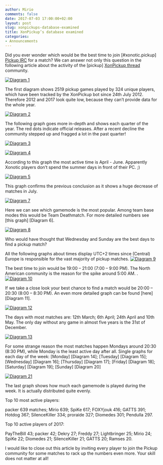 ```yaml
---
author: Mirio
comments: false
date: 2017-07-03 17:00:00+02:00
layout: post
slug: xonpickups-database-examined
title: XonPickup’s database examined
categories:
- Announcements
---
```

Did you ever wonder which would be the best time to join [#xonotic.pickup] [Pickup IRC] for a match?
We can answer not only this question in the following article about the activity of the [pickup] [XonPickup thread] community.




<a href="/m/uploads/2017/07/dia1.jpg"><img src="/m/uploads/2017/07/dia1.jpg" title="Diagram 1"></a>

The first diagram shows 2519 pickup games played by 324 unique players, which have been tracked by the XonPickup bot since 24th July 2012.
Therefore 2012 and 2017 look quite low, because they can’t provide data for the whole year.

<a href="/m/uploads/2017/07/dia2.jpg"><img src="/m/uploads/2017/07/dia2.jpg" title="Diagram 2"></a>

The following graph goes more in-depth and shows each quarter of the year.
The red dots indicate official releases. After a recent decline the community stepped up and fragged a lot in the past quarter!

<a href="/m/uploads/2017/07/dia3.jpg"><img src="/m/uploads/2017/07/dia3.jpg" title="Diagram 3"></a>

<a href="/m/uploads/2017/07/dia4.jpg"><img src="/m/uploads/2017/07/dia4.jpg" title="Diagram 4"></a>

According to this graph the most active time is April - June. Apparently Xonotic players don’t spend the summer days in front of their PC. ;)

<a href="/m/uploads/2017/07/dia5.jpg"><img src="/m/uploads/2017/07/dia5.jpg" title="Diagram 5"></a>

This graph confirms the previous conclusion as it shows a huge decrease of matches in July.

<a href="/m/uploads/2017/07/dia7.jpg"><img src="/m/uploads/2017/07/dia7.jpg" title="Diagram 7"></a>

Here we can see which gamemode is the most popular. Among team base modes this would be Team Deathmatch. For more detailed numbers see [this graph] [Diagram 6].

<a href="/m/uploads/2017/07/dia8.jpg"><img src="/m/uploads/2017/07/dia8.jpg" title="Diagram 8"></a>

Who would have thought that Wednesday and Sunday are the best days to find a pickup match?

All the following graphs about times display UTC+2 times since (Central) Europe is responsible for the vast majority of pickup matches.
<a href="/m/uploads/2017/07/dia9.jpg"><img src="/m/uploads/2017/07/dia9.jpg" title="Diagram 9"></a>

The best time to join would be 19:00 – 21:00 (7:00 – 9:00 PM).
The North American community is the reason for the spike around 5:00 AM.
.
<a href="/m/uploads/2017/07/dia10.jpg"><img src="/m/uploads/2017/07/dia10.jpg" title="Diagram 10"></a>

If we take a close look your best chance to find a match would be 20:00 – 20:30 (8:00 – 8:30 PM). An even more detailed graph can be found [here][Diagram 11].

<a href="/m/uploads/2017/07/dia12.jpg"><img src="/m/uploads/2017/07/dia12.jpg" title="Diagram 12"></a>

The days with most matches are: 12th March; 6th April; 24th April and 10th May.
The only day without any game in almost five years is the 31st of December.

<a href="/m/uploads/2017/07/dia13.jpg"><img src="/m/uploads/2017/07/dia13.jpg" title="Diagram 13"></a>

For some strange reason the most matches happen Mondays around 20:30 (8:30 PM), while Monday is the least active day after all.
Single graphs for each day of the week: [Monday] [Diagram 14]; [Tuesday] [Diagram 15]; [Wednesday] [Diagram 16]; [Thursday] [Diagram 17]; [Friday] [Diagram 18]; [Saturday] [Diagram 19]; [Sunday] [Diagram 20]

<a href="/m/uploads/2017/07/dia21.jpg"><img src="/m/uploads/2017/07/dia21.jpg" title="Diagram 21"></a>

The last graph shows how much each gamemode is played during the week. It is actually distributed quite evenly.


Top 10 most active players:

packer 639 matches; Mirio 639; SpiKe 617; FOXYjouk 416; GATTS 391; Hotdog 367; SilenceKiller 334; proraide 327; Diomedes 301; Pendulla 297.


Top 10 active players of 2017:

PayTheBill 43; packer 42; Dekry 27; Freddy 27; Lightbringer 25; Mirio 24; SpiKe 22; Diomedes 21; SilenceKiller 21; GATTS 20; Ramses 20.



I would like to close out this article by inviting every player to join the Pickup community for some matches to rack up the numbers even more. Your skill does not matter at all!


[XonPickup thread]: https://forums.xonotic.org/showthread.php?tid=1877
[Pickup IRC]: https://webchat.quakenet.org/?channels=xonotic.pickup
[Diamgram 6]: http://xonotic.org/m/uploads/2017/07/dia6.jpg
[Diamgram 11]: http://xonotic.org/m/uploads/2017/07/dia11.jpg
[Diamgram 14]: http://xonotic.org/m/uploads/2017/07/dia14.jpg
[Diamgram 15]: http://xonotic.org/m/uploads/2017/07/dia15.jpg
[Diamgram 16]: http://xonotic.org/m/uploads/2017/07/dia16.jpg
[Diamgram 17]: http://xonotic.org/m/uploads/2017/07/dia17.jpg
[Diamgram 18]: http://xonotic.org/m/uploads/2017/07/dia18.jpg
[Diamgram 19]: http://xonotic.org/m/uploads/2017/07/dia19.jpg
[Diamgram 20]: http://xonotic.org/m/uploads/2017/07/dia20.jpg